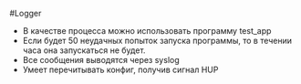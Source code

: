 #Logger

- В качестве процесса можно использовать программу test_app
- Если будет 50 неудачных попыток запуска программы, то в течении часа она запускаться не будет.
- Все сообщения выводятся через syslog
- Умеет перечитывать конфиг, получив сигнал HUP
